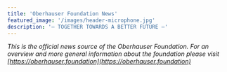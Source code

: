 ```yaml
---
title: 'Oberhauser Foundation News'
featured_image: '/images/header-microphone.jpg'
description: '— TOGETHER TOWARDS A BETTER FUTURE —'
---
```


_This is the official news source of the Oberhauser Foundation. For an overview_
_and more general information about the foundation please visit_
_[https://oberhauser.foundation](https://oberhauser.foundation)_

